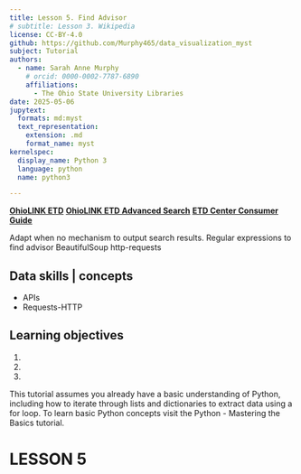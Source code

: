 ```yaml
---
title: Lesson 5. Find Advisor
# subtitle: Lesson 3. Wikipedia
license: CC-BY-4.0
github: https://github.com/Murphy465/data_visualization_myst
subject: Tutorial
authors:
  - name: Sarah Anne Murphy
    # orcid: 0000-0002-7787-6890
    affiliations:
      - The Ohio State University Libraries
date: 2025-05-06
jupytext:
  formats: md:myst
  text_representation:
    extension: .md
    format_name: myst
kernelspec:
  display_name: Python 3
  language: python
  name: python3

---
```

__[OhioLINK ETD](https://etd.ohiolink.edu/acprod/odb_etd/r/etd/search/1?clear=0,1,5,10,20,21,1001)__
__[OhioLINK ETD Advanced Search](https://etd.ohiolink.edu/acprod/odb_etd/r/etd/search/search-results?p1001_advanced=1&clear=0,1001)__
__[ETD Center Consumer Guide](https://www.ohiolink.edu/content/etd_center_consumer_guide)__

Adapt when no mechanism to output search results. 
Regular expressions to find advisor
BeautifulSoup
http-requests


## Data skills | concepts
- APIs
- Requests-HTTP

## Learning objectives
1. 
2. 
3. 

This tutorial assumes you already have a basic understanding of Python, including how to iterate through lists and dictionaries to extract data using a for loop. To learn basic Python concepts visit the Python - Mastering the Basics tutorial.

# LESSON 5



























